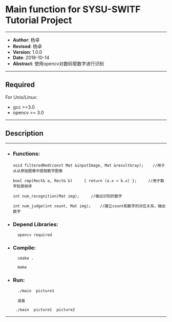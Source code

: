 # Main function for SYSU-SWITF Tutorial Project

___
- **Author**: 杨卓
- **Revised**: 杨卓
- **Version**: 1.0.0
- **Date**: 2018-10-14
- **Abstract**: 使用opencv对数码管数字进行识别
___

## Required

For Unix/Linux:

- gcc >=3.0
- opencv >= 3.0

___

## Description

---

- ### Functions:

      void filteredRed(const Mat &inputImage, Mat &resultGray);    //用于从从原始图像中提取数字图像

      bool cmp(Rect& a, Rect& b)     { return (a.x < b.x) };     //用于数字轮廓排序

      int num_recognition(Mat img);     //输出识别的数字

      int num_judge(int count, Mat img);    //建立count和数字的对应关系，输出数字


- ### Depend Libraries:

        opencv required

- ### Compile:

        cmake .

        make

- ### Run:

        ./main  picture1
        
        或者

       ./main  picture1  picture2

---------


